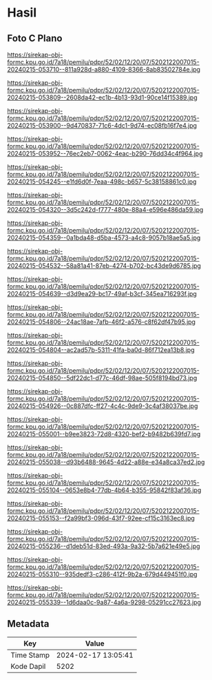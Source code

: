 # Hasil

## Foto C Plano

https://sirekap-obj-formc.kpu.go.id/7a18/pemilu/pdpr/52/02/12/20/07/5202122007015-20240215-053710--811a928d-a880-4109-8366-8ab83502784e.jpg

https://sirekap-obj-formc.kpu.go.id/7a18/pemilu/pdpr/52/02/12/20/07/5202122007015-20240215-053809--2608da42-ec1b-4b13-93d1-90ce14f15389.jpg

https://sirekap-obj-formc.kpu.go.id/7a18/pemilu/pdpr/52/02/12/20/07/5202122007015-20240215-053900--9d470837-71c6-4dc1-9d74-ec08fb16f7e4.jpg

https://sirekap-obj-formc.kpu.go.id/7a18/pemilu/pdpr/52/02/12/20/07/5202122007015-20240215-053952--76ec2eb7-0062-4eac-b290-76dd34c4f964.jpg

https://sirekap-obj-formc.kpu.go.id/7a18/pemilu/pdpr/52/02/12/20/07/5202122007015-20240215-054245--e1fd6d0f-7eaa-498c-b657-5c38158861c0.jpg

https://sirekap-obj-formc.kpu.go.id/7a18/pemilu/pdpr/52/02/12/20/07/5202122007015-20240215-054320--3d5c242d-f777-480e-88a4-e596e486da59.jpg

https://sirekap-obj-formc.kpu.go.id/7a18/pemilu/pdpr/52/02/12/20/07/5202122007015-20240215-054359--0a1bda48-d5ba-4573-a4c8-9057b18ae5a5.jpg

https://sirekap-obj-formc.kpu.go.id/7a18/pemilu/pdpr/52/02/12/20/07/5202122007015-20240215-054532--58a81a41-87eb-4274-b702-bc43de9d6785.jpg

https://sirekap-obj-formc.kpu.go.id/7a18/pemilu/pdpr/52/02/12/20/07/5202122007015-20240215-054639--d3d9ea29-bc17-49af-b3cf-345ea716293f.jpg

https://sirekap-obj-formc.kpu.go.id/7a18/pemilu/pdpr/52/02/12/20/07/5202122007015-20240215-054806--24ac18ae-7afb-46f2-a576-c8f62df47b95.jpg

https://sirekap-obj-formc.kpu.go.id/7a18/pemilu/pdpr/52/02/12/20/07/5202122007015-20240215-054804--ac2ad57b-5311-41fa-ba0d-86f712ea13b8.jpg

https://sirekap-obj-formc.kpu.go.id/7a18/pemilu/pdpr/52/02/12/20/07/5202122007015-20240215-054850--5df22dc1-d77c-46df-98ae-505f8194bd73.jpg

https://sirekap-obj-formc.kpu.go.id/7a18/pemilu/pdpr/52/02/12/20/07/5202122007015-20240215-054926--0c887dfc-ff27-4c4c-9de9-3c4af38037be.jpg

https://sirekap-obj-formc.kpu.go.id/7a18/pemilu/pdpr/52/02/12/20/07/5202122007015-20240215-055001--b9ee3823-72d8-4320-bef2-b9482b639fd7.jpg

https://sirekap-obj-formc.kpu.go.id/7a18/pemilu/pdpr/52/02/12/20/07/5202122007015-20240215-055038--d93b6488-9645-4d22-a88e-e34a8ca37ed2.jpg

https://sirekap-obj-formc.kpu.go.id/7a18/pemilu/pdpr/52/02/12/20/07/5202122007015-20240215-055104--0653e8b4-77db-4b64-b355-95842f83af36.jpg

https://sirekap-obj-formc.kpu.go.id/7a18/pemilu/pdpr/52/02/12/20/07/5202122007015-20240215-055153--f2a99bf3-096d-43f7-92ee-cf15c3163ec8.jpg

https://sirekap-obj-formc.kpu.go.id/7a18/pemilu/pdpr/52/02/12/20/07/5202122007015-20240215-055236--d1deb51d-83ed-493a-9a32-5b7a621e49e5.jpg

https://sirekap-obj-formc.kpu.go.id/7a18/pemilu/pdpr/52/02/12/20/07/5202122007015-20240215-055310--935dedf3-c286-412f-9b2a-679d449451f0.jpg

https://sirekap-obj-formc.kpu.go.id/7a18/pemilu/pdpr/52/02/12/20/07/5202122007015-20240215-055339--1d6daa0c-9a87-4a6a-9298-05291cc27623.jpg


## Metadata

| Key        | Value               |
| ---------- | ------------------- |
| Time Stamp | 2024-02-17 13:05:41 |
| Kode Dapil | 5202                |



